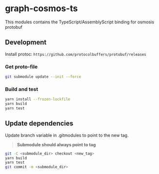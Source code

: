 # graph-cosmos-ts

This modules contains the TypeScript/AssemblyScript binding for osmosis protobuf

## Development

Install protoc: `https://github.com/protocolbuffers/protobuf/releases`

### Get proto-file

```bash
git submodule update --init --force
```

### Build and test

```bash
yarn install --frozen-lockfile
yarn build
yarn test
```

## Update dependencies

Update branch variable in .gitmodules to point to the new tag.

> **Submodule should always point to tag**

```bash
git -C <submodule_dir> checkout <new_tag>
yarn build
yarn test
git commit -m <submodule_dir>
```
